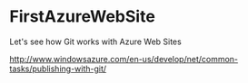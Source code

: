 FirstAzureWebSite
=================
Let's see how Git works with Azure Web Sites

http://www.windowsazure.com/en-us/develop/net/common-tasks/publishing-with-git/


